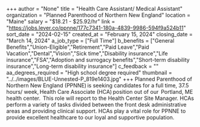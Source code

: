 +++
author = "None"
title = "Health Care Assistant/ Medical Assistant"
organization = "Planned Parenthood of Northern New England"
location = "Maine"
salary = "$18.21 - $25.92/hr"
link = "https://jobs.lever.co/ppnne/177c7341-180a-4839-9986-594f9a524b11"
sort_date = "2024-02-15"
created_at = "February 15, 2024"
closing_date = "March 14, 2024"
a_job_type = ["Full Time"]
b_benefits = ["General Benefits","Union-Eligible","Retirement","Paid Leave","Paid Vacation","Dental","Vision","Sick time","Disability insurance","Life insurance","FSA","Adoption and surrogacy benefits","Short-term disability insurance","Long-term disability insurance"]
c_feedback = ""
aa_degrees_required = "High school degree required"
thumbnail = "../../images/BLUE-Unnested-P_819e1403.jpg"
+++
Planned Parenthood of Northern New England (PPNNE) is seeking candidates for a full time, 37.5 hours/ week, Health Care Associate (HCA) position out of our  Portland, ME health center.  This role will report to the Health Center Site Manager. HCAs perform a variety of tasks divided between the front desk administrative areas and providing clinical support. HCAs play a vital role for PPNNE to provide excellent healthcare to our loyal and supportive population. 
